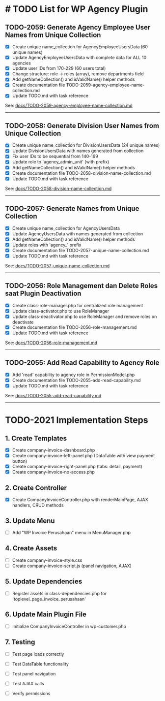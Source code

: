 # # TODO List for WP Agency Plugin

## TODO-2059: Generate Agency Employee User Names from Unique Collection
- [x] Create unique name_collection for AgencyEmployeeUsersData (60 unique names)
- [x] Update AgencyEmployeeUsersData with complete data for ALL 10 agencies
- [x] Update user IDs from 170-229 (60 users total)
- [x] Change structure: role → roles (array), remove departments field
- [x] Add getNameCollection() and isValidName() helper methods
- [x] Create documentation file TODO-2059-agency-employee-name-collection.md
- [x] Update TODO.md with task reference

See: [docs/TODO-2059-agency-employee-name-collection.md](docs/TODO-2059-agency-employee-name-collection.md)

---

## TODO-2058: Generate Division User Names from Unique Collection
- [x] Create unique name_collection for DivisionUsersData (24 unique names)
- [x] Update DivisionUsersData with names generated from collection
- [x] Fix user IDs to be sequential from 140-169
- [x] Update role to 'agency_admin_unit' (with prefix)
- [x] Add getNameCollection() and isValidName() helper methods
- [x] Create documentation file TODO-2058-division-name-collection.md
- [x] Update TODO.md with task reference

See: [docs/TODO-2058-division-name-collection.md](docs/TODO-2058-division-name-collection.md)

---

## TODO-2057: Generate Names from Unique Collection
- [x] Create unique name_collection for AgencyUsersData
- [x] Update AgencyUsersData with names generated from collection
- [x] Add getNameCollection() and isValidName() helper methods
- [x] Update roles with 'agency_' prefix
- [x] Create documentation file TODO-2057-unique-name-collection.md
- [x] Update TODO.md with task reference

See: [docs/TODO-2057-unique-name-collection.md](docs/TODO-2057-unique-name-collection.md)

---

## TODO-2056: Role Management dan Delete Roles saat Plugin Deactivation
- [x] Create class-role-manager.php for centralized role management
- [x] Update class-activator.php to use RoleManager
- [x] Update class-deactivator.php to use RoleManager and remove roles on deactivate
- [x] Create documentation file TODO-2056-role-management.md
- [x] Update TODO.md with task reference

See: [docs/TODO-2056-role-management.md](docs/TODO-2056-role-management.md)

---

## TODO-2055: Add Read Capability to Agency Role
- [x] Add 'read' capability to agency role in PermissionModel.php
- [x] Create documentation file TODO-2055-add-read-capability.md
- [x] Update TODO.md with task reference

See: [docs/TODO-2055-add-read-capability.md](docs/TODO-2055-add-read-capability.md)

---

# TODO-2021 Implementation Steps

## 1. Create Templates
- [x] Create company-invoice-dashboard.php
- [x] Create company-invoice-left-panel.php (DataTable with view payment button)
- [x] Create company-invoice-right-panel.php (tabs: detail, payment)
- [x] Create company-invoice-no-access.php

## 2. Create Controller
- [x] Create CompanyInvoiceController.php with renderMainPage, AJAX handlers, CRUD methods

## 3. Update Menu
- [ ] Add "WP Invoice Perusahaan" menu in MenuManager.php

## 4. Create Assets
- [ ] Create company-invoice-style.css
- [ ] Create company-invoice-script.js (panel navigation, AJAX)

## 5. Update Dependencies
- [ ] Register assets in class-dependencies.php for 'toplevel_page_invoice_perusahaan'

## 6. Update Main Plugin File
- [ ] Initialize CompanyInvoiceController in wp-customer.php

## 7. Testing
- [ ] Test page loads correctly
- [ ] Test DataTable functionality
- [ ] Test panel navigation
- [ ] Test AJAX calls
- [ ] Verify permissions

